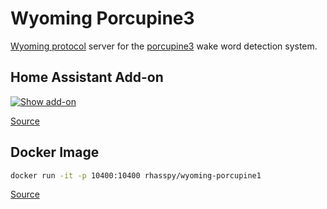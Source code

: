 # Wyoming Porcupine3

[Wyoming protocol](https://github.com/rhasspy/wyoming) server for the [porcupine3](https://github.com/Picovoice/porcupine) wake word detection system.


## Home Assistant Add-on

[![Show add-on](https://my.home-assistant.io/badges/supervisor_addon.svg)](https://my.home-assistant.io/redirect/supervisor_addon/?addon=47701997_porcupine1&repository_url=https%3A%2F%2Fgithub.com%2Frhasspy%2Fhassio-addons)

[Source](https://github.com/rhasspy/hassio-addons/tree/master/porcupine1)

## Docker Image

``` sh
docker run -it -p 10400:10400 rhasspy/wyoming-porcupine1
```

[Source](https://github.com/rhasspy/wyoming-addons/tree/master/porcupine1)
